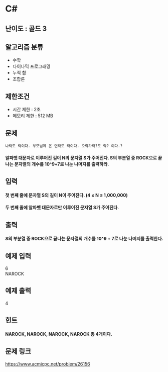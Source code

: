 # C#

## 난이도 : 골드 3

## 알고리즘 분류
  - 수학
  - 다이나믹 프로그래밍
  - 누적 합
  - 조합론

## 제한조건
  - 시간 제한 : 2초
  - 메모리 제한 : 512 MB

## 문제
	나락도 락이다. 부모님께 온 연락도 락이다. 오락가락?도 락? 이다.?
#### 알파벳 대문자로 이루어진 길이 N의 문자열 S가 주어진다. S의 부분열 중 ROCK으로 끝나는 문자열의 개수를 10^9+7로 나눈 나머지를 출력하라.

## 입력
#### 첫 번째 줄에 문자열 S의 길이 N이 주어진다. (4 ≤ N ≤ 1,000,000)
#### 두 번째 줄에 알파벳 대문자로만 이루어진 문자열 S가 주어진다.

## 출력
#### $S$의 부분열 중 ROCK으로 끝나는 문자열의 개수를 10^9 + 7로 나눈 나머지를 출력한다.

## 예제 입력
6<br/>
NAROCK<br/>

## 예제 출력
4<br/>

## 힌트
#### NAROCK, NAROCK, NAROCK, NAROCK 총 4개이다.

## 문제 링크
https://www.acmicpc.net/problem/26156